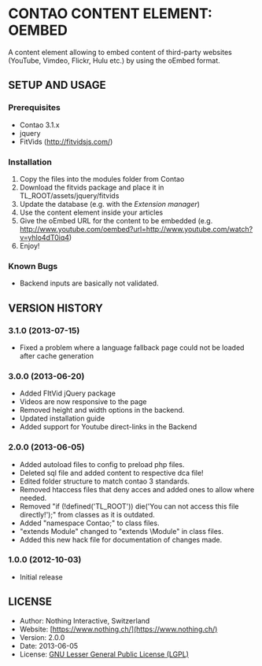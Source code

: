 # CONTAO CONTENT ELEMENT: OEMBED
A content element allowing to embed content of third-party websites (YouTube, Vimdeo, Flickr, Hulu etc.) by using the oEmbed format.

## SETUP AND USAGE
### Prerequisites
 * Contao 3.1.x
 * jquery
 * FitVids (http://fitvidsjs.com/)

### Installation
1. Copy the files into the modules folder from Contao
2. Download the fitvids package and place it in TL_ROOT/assets/jquery/fitvids
3. Update the database (e.g. with the _Extension manager_)
4. Use the content element inside your articles
5. Give the oEmbed URL for the content to be embedded (e.g. http://www.youtube.com/oembed?url=http://www.youtube.com/watch?v=yhlo4dT0iq4)
6. Enjoy!

### Known Bugs
 * Backend inputs are basically not validated.

## VERSION HISTORY

### 3.1.0 (2013-07-15)
 * Fixed a problem where a language fallback page could not be loaded after cache generation

### 3.0.0 (2013-06-20)
 * Added FItVid jQuery package
 * Videos are now responsive to the page
 * Removed height and width options in the backend.
 * Updated installation guide
 * Added support for Youtube direct-links in the Backend

### 2.0.0 (2013-06-05)
 * Added autoload files to config to preload php files.
 * Deleted sql file and added content to respective dca file!
 * Edited folder structure to match contao 3 standards.
 * Removed htaccess files that deny acces and added ones to allow where needed.
 * Removed "if (!defined('TL_ROOT')) die('You can not access this file directly!');" from classes as it is outdated.
 * Added "namespace Contao;" to class files.
 * "extends Module" changed to "extends \Module" in class files.
 * Added this new hack file for documentation of changes made.

### 1.0.0 (2012-10-03)
 * Initial release

## LICENSE
* Author:		Nothing Interactive, Switzerland
* Website: 		[https://www.nothing.ch/](https://www.nothing.ch/)
* Version: 		2.0.0
* Date: 		2013-06-05
* License: 		[GNU Lesser General Public License (LGPL)](http://www.gnu.org/licenses/lgpl.html)